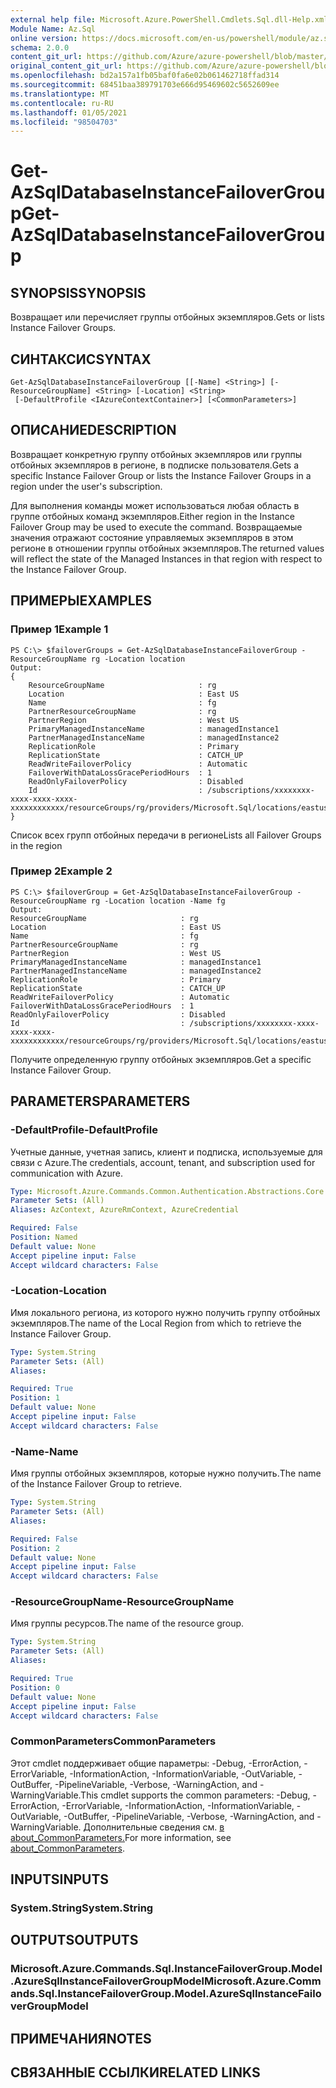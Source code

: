 ```yaml
---
external help file: Microsoft.Azure.PowerShell.Cmdlets.Sql.dll-Help.xml
Module Name: Az.Sql
online version: https://docs.microsoft.com/en-us/powershell/module/az.sql/get-azsqldatabaseinstancefailovergroup
schema: 2.0.0
content_git_url: https://github.com/Azure/azure-powershell/blob/master/src/Sql/Sql/help/Get-AzSqlDatabaseInstanceFailoverGroup.md
original_content_git_url: https://github.com/Azure/azure-powershell/blob/master/src/Sql/Sql/help/Get-AzSqlDatabaseInstanceFailoverGroup.md
ms.openlocfilehash: bd2a157a1fb05baf0fa6e02b061462718ffad314
ms.sourcegitcommit: 68451baa389791703e666d95469602c5652609ee
ms.translationtype: MT
ms.contentlocale: ru-RU
ms.lasthandoff: 01/05/2021
ms.locfileid: "98504703"
---
```

# <span data-ttu-id="aed7a-101">Get-AzSqlDatabaseInstanceFailoverGroup</span><span class="sxs-lookup"><span data-stu-id="aed7a-101">Get-AzSqlDatabaseInstanceFailoverGroup</span></span>

## <span data-ttu-id="aed7a-102">SYNOPSIS</span><span class="sxs-lookup"><span data-stu-id="aed7a-102">SYNOPSIS</span></span>
<span data-ttu-id="aed7a-103">Возвращает или перечисляет группы отбойных экземпляров.</span><span class="sxs-lookup"><span data-stu-id="aed7a-103">Gets or lists Instance Failover Groups.</span></span>

## <span data-ttu-id="aed7a-104">СИНТАКСИС</span><span class="sxs-lookup"><span data-stu-id="aed7a-104">SYNTAX</span></span>

```
Get-AzSqlDatabaseInstanceFailoverGroup [[-Name] <String>] [-ResourceGroupName] <String> [-Location] <String>
 [-DefaultProfile <IAzureContextContainer>] [<CommonParameters>]
```

## <span data-ttu-id="aed7a-105">ОПИСАНИЕ</span><span class="sxs-lookup"><span data-stu-id="aed7a-105">DESCRIPTION</span></span>
<span data-ttu-id="aed7a-106">Возвращает конкретную группу отбойных экземпляров или группы отбойных экземпляров в регионе, в подписке пользователя.</span><span class="sxs-lookup"><span data-stu-id="aed7a-106">Gets a specific Instance Failover Group or lists the Instance Failover Groups in a region under the user's subscription.</span></span>

<span data-ttu-id="aed7a-107">Для выполнения команды может использоваться любая область в группе отбойных команд экземпляров.</span><span class="sxs-lookup"><span data-stu-id="aed7a-107">Either region in the Instance Failover Group may be used to execute the command.</span></span> <span data-ttu-id="aed7a-108">Возвращаемые значения отражают состояние управляемых экземпляров в этом регионе в отношении группы отбойных экземпляров.</span><span class="sxs-lookup"><span data-stu-id="aed7a-108">The returned values will reflect the state of the Managed Instances in that region with respect to the Instance Failover Group.</span></span>

## <span data-ttu-id="aed7a-109">ПРИМЕРЫ</span><span class="sxs-lookup"><span data-stu-id="aed7a-109">EXAMPLES</span></span>

### <span data-ttu-id="aed7a-110">Пример 1</span><span class="sxs-lookup"><span data-stu-id="aed7a-110">Example 1</span></span>
```
PS C:\> $failoverGroups = Get-AzSqlDatabaseInstanceFailoverGroup -ResourceGroupName rg -Location location
Output:
{
    ResourceGroupName                     : rg
    Location                              : East US
    Name                                  : fg
    PartnerResourceGroupName              : rg
    PartnerRegion                         : West US
    PrimaryManagedInstanceName            : managedInstance1
    PartnerManagedInstanceName            : managedInstance2
    ReplicationRole                       : Primary
    ReplicationState                      : CATCH_UP
    ReadWriteFailoverPolicy               : Automatic
    FailoverWithDataLossGracePeriodHours  : 1
    ReadOnlyFailoverPolicy                : Disabled
    Id                                    : /subscriptions/xxxxxxxx-xxxx-xxxx-xxxx-xxxxxxxxxxxx/resourceGroups/rg/providers/Microsoft.Sql/locations/eastus/instanceFailoverGroups/fg
}
```

<span data-ttu-id="aed7a-111">Список всех групп отбойных передачи в регионе</span><span class="sxs-lookup"><span data-stu-id="aed7a-111">Lists all Failover Groups in the region</span></span>

### <span data-ttu-id="aed7a-112">Пример 2</span><span class="sxs-lookup"><span data-stu-id="aed7a-112">Example 2</span></span>
```
PS C:\> $failoverGroup = Get-AzSqlDatabaseInstanceFailoverGroup -ResourceGroupName rg -Location location -Name fg
Output:
ResourceGroupName                     : rg
Location                              : East US
Name                                  : fg
PartnerResourceGroupName              : rg
PartnerRegion                         : West US
PrimaryManagedInstanceName            : managedInstance1
PartnerManagedInstanceName            : managedInstance2
ReplicationRole                       : Primary
ReplicationState                      : CATCH_UP
ReadWriteFailoverPolicy               : Automatic
FailoverWithDataLossGracePeriodHours  : 1
ReadOnlyFailoverPolicy                : Disabled
Id                                    : /subscriptions/xxxxxxxx-xxxx-xxxx-xxxx-xxxxxxxxxxxx/resourceGroups/rg/providers/Microsoft.Sql/locations/eastus/instanceFailoverGroups/fg
```

<span data-ttu-id="aed7a-113">Получите определенную группу отбойных экземпляров.</span><span class="sxs-lookup"><span data-stu-id="aed7a-113">Get a specific Instance Failover Group.</span></span>

## <span data-ttu-id="aed7a-114">PARAMETERS</span><span class="sxs-lookup"><span data-stu-id="aed7a-114">PARAMETERS</span></span>

### <span data-ttu-id="aed7a-115">-DefaultProfile</span><span class="sxs-lookup"><span data-stu-id="aed7a-115">-DefaultProfile</span></span>
<span data-ttu-id="aed7a-116">Учетные данные, учетная запись, клиент и подписка, используемые для связи с Azure.</span><span class="sxs-lookup"><span data-stu-id="aed7a-116">The credentials, account, tenant, and subscription used for communication with Azure.</span></span>

```yaml
Type: Microsoft.Azure.Commands.Common.Authentication.Abstractions.Core.IAzureContextContainer
Parameter Sets: (All)
Aliases: AzContext, AzureRmContext, AzureCredential

Required: False
Position: Named
Default value: None
Accept pipeline input: False
Accept wildcard characters: False
```

### <span data-ttu-id="aed7a-117">-Location</span><span class="sxs-lookup"><span data-stu-id="aed7a-117">-Location</span></span>
<span data-ttu-id="aed7a-118">Имя локального региона, из которого нужно получить группу отбойных экземпляров.</span><span class="sxs-lookup"><span data-stu-id="aed7a-118">The name of the Local Region from which to retrieve the Instance Failover Group.</span></span>

```yaml
Type: System.String
Parameter Sets: (All)
Aliases:

Required: True
Position: 1
Default value: None
Accept pipeline input: False
Accept wildcard characters: False
```

### <span data-ttu-id="aed7a-119">-Name</span><span class="sxs-lookup"><span data-stu-id="aed7a-119">-Name</span></span>
<span data-ttu-id="aed7a-120">Имя группы отбойных экземпляров, которые нужно получить.</span><span class="sxs-lookup"><span data-stu-id="aed7a-120">The name of the Instance Failover Group to retrieve.</span></span>

```yaml
Type: System.String
Parameter Sets: (All)
Aliases:

Required: False
Position: 2
Default value: None
Accept pipeline input: False
Accept wildcard characters: False
```

### <span data-ttu-id="aed7a-121">-ResourceGroupName</span><span class="sxs-lookup"><span data-stu-id="aed7a-121">-ResourceGroupName</span></span>
<span data-ttu-id="aed7a-122">Имя группы ресурсов.</span><span class="sxs-lookup"><span data-stu-id="aed7a-122">The name of the resource group.</span></span>

```yaml
Type: System.String
Parameter Sets: (All)
Aliases:

Required: True
Position: 0
Default value: None
Accept pipeline input: False
Accept wildcard characters: False
```

### <span data-ttu-id="aed7a-123">CommonParameters</span><span class="sxs-lookup"><span data-stu-id="aed7a-123">CommonParameters</span></span>
<span data-ttu-id="aed7a-124">Этот cmdlet поддерживает общие параметры: -Debug, -ErrorAction, -ErrorVariable, -InformationAction, -InformationVariable, -OutVariable, -OutBuffer, -PipelineVariable, -Verbose, -WarningAction, and -WarningVariable.</span><span class="sxs-lookup"><span data-stu-id="aed7a-124">This cmdlet supports the common parameters: -Debug, -ErrorAction, -ErrorVariable, -InformationAction, -InformationVariable, -OutVariable, -OutBuffer, -PipelineVariable, -Verbose, -WarningAction, and -WarningVariable.</span></span> <span data-ttu-id="aed7a-125">Дополнительные сведения см. [в about_CommonParameters.](http://go.microsoft.com/fwlink/?LinkID=113216)</span><span class="sxs-lookup"><span data-stu-id="aed7a-125">For more information, see [about_CommonParameters](http://go.microsoft.com/fwlink/?LinkID=113216).</span></span>

## <span data-ttu-id="aed7a-126">INPUTS</span><span class="sxs-lookup"><span data-stu-id="aed7a-126">INPUTS</span></span>

### <span data-ttu-id="aed7a-127">System.String</span><span class="sxs-lookup"><span data-stu-id="aed7a-127">System.String</span></span>

## <span data-ttu-id="aed7a-128">OUTPUTS</span><span class="sxs-lookup"><span data-stu-id="aed7a-128">OUTPUTS</span></span>

### <span data-ttu-id="aed7a-129">Microsoft.Azure.Commands.Sql.InstanceFailoverGroup.Model.AzureSqlInstanceFailoverGroupModel</span><span class="sxs-lookup"><span data-stu-id="aed7a-129">Microsoft.Azure.Commands.Sql.InstanceFailoverGroup.Model.AzureSqlInstanceFailoverGroupModel</span></span>

## <span data-ttu-id="aed7a-130">ПРИМЕЧАНИЯ</span><span class="sxs-lookup"><span data-stu-id="aed7a-130">NOTES</span></span>

## <span data-ttu-id="aed7a-131">СВЯЗАННЫЕ ССЫЛКИ</span><span class="sxs-lookup"><span data-stu-id="aed7a-131">RELATED LINKS</span></span>
